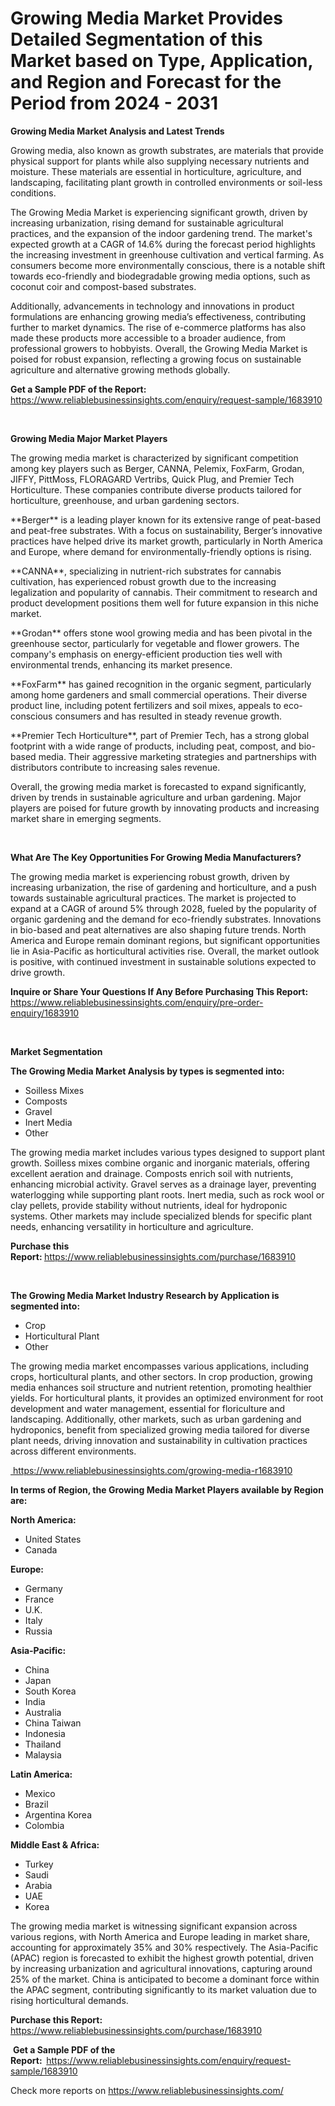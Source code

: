 <p><h1>Growing Media Market Provides Detailed Segmentation of this Market based on Type, Application, and Region and Forecast for the Period from 2024 - 2031</h1></p><p><strong>Growing Media Market Analysis and Latest Trends</strong></p>
<p><p>Growing media, also known as growth substrates, are materials that provide physical support for plants while also supplying necessary nutrients and moisture. These materials are essential in horticulture, agriculture, and landscaping, facilitating plant growth in controlled environments or soil-less conditions.</p><p>The Growing Media Market is experiencing significant growth, driven by increasing urbanization, rising demand for sustainable agricultural practices, and the expansion of the indoor gardening trend. The market's expected growth at a CAGR of 14.6% during the forecast period highlights the increasing investment in greenhouse cultivation and vertical farming. As consumers become more environmentally conscious, there is a notable shift towards eco-friendly and biodegradable growing media options, such as coconut coir and compost-based substrates. </p><p>Additionally, advancements in technology and innovations in product formulations are enhancing growing media’s effectiveness, contributing further to market dynamics. The rise of e-commerce platforms has also made these products more accessible to a broader audience, from professional growers to hobbyists. Overall, the Growing Media Market is poised for robust expansion, reflecting a growing focus on sustainable agriculture and alternative growing methods globally.</p></p>
<p><strong>Get a Sample PDF of the Report:&nbsp;</strong> <a href="https://www.reliablebusinessinsights.com/enquiry/request-sample/1683910?utm_campaign=97&utm_medium=2&utm_source=Github&utm_content=ia&utm_term=30122024&utm_id=growing-media">https://www.reliablebusinessinsights.com/enquiry/request-sample/1683910</a></p>
<p>&nbsp;</p>
<p><strong>Growing Media Major Market Players</strong></p>
<p><p>The growing media market is characterized by significant competition among key players such as Berger, CANNA, Pelemix, FoxFarm, Grodan, JIFFY, PittMoss, FLORAGARD Vertribs, Quick Plug, and Premier Tech Horticulture. These companies contribute diverse products tailored for horticulture, greenhouse, and urban gardening sectors.</p><p>**Berger** is a leading player known for its extensive range of peat-based and peat-free substrates. With a focus on sustainability, Berger’s innovative practices have helped drive its market growth, particularly in North America and Europe, where demand for environmentally-friendly options is rising.</p><p>**CANNA**, specializing in nutrient-rich substrates for cannabis cultivation, has experienced robust growth due to the increasing legalization and popularity of cannabis. Their commitment to research and product development positions them well for future expansion in this niche market.</p><p>**Grodan** offers stone wool growing media and has been pivotal in the greenhouse sector, particularly for vegetable and flower growers. The company's emphasis on energy-efficient production ties well with environmental trends, enhancing its market presence.</p><p>**FoxFarm** has gained recognition in the organic segment, particularly among home gardeners and small commercial operations. Their diverse product line, including potent fertilizers and soil mixes, appeals to eco-conscious consumers and has resulted in steady revenue growth.</p><p>**Premier Tech Horticulture**, part of Premier Tech, has a strong global footprint with a wide range of products, including peat, compost, and bio-based media. Their aggressive marketing strategies and partnerships with distributors contribute to increasing sales revenue.</p><p>Overall, the growing media market is forecasted to expand significantly, driven by trends in sustainable agriculture and urban gardening. Major players are poised for future growth by innovating products and increasing market share in emerging segments.</p></p>
<p>&nbsp;</p>
<p><strong>What Are The Key Opportunities For Growing Media Manufacturers?</strong></p>
<p><p>The growing media market is experiencing robust growth, driven by increasing urbanization, the rise of gardening and horticulture, and a push towards sustainable agricultural practices. The market is projected to expand at a CAGR of around 5% through 2028, fueled by the popularity of organic gardening and the demand for eco-friendly substrates. Innovations in bio-based and peat alternatives are also shaping future trends. North America and Europe remain dominant regions, but significant opportunities lie in Asia-Pacific as horticultural activities rise. Overall, the market outlook is positive, with continued investment in sustainable solutions expected to drive growth.</p></p>
<p><strong>Inquire or Share Your Questions If Any Before Purchasing This Report:</strong> <a href="https://www.reliablebusinessinsights.com/enquiry/pre-order-enquiry/1683910?utm_campaign=97&utm_medium=2&utm_source=Github&utm_content=ia&utm_term=30122024&utm_id=growing-media">https://www.reliablebusinessinsights.com/enquiry/pre-order-enquiry/1683910</a></p>
<p>&nbsp;</p>
<p><strong>Market Segmentation</strong></p>
<p><strong>The Growing Media Market Analysis by types is segmented into:</strong></p>
<p><ul><li>Soilless Mixes</li><li>Composts</li><li>Gravel</li><li>Inert Media</li><li>Other</li></ul></p>
<p><p>The growing media market includes various types designed to support plant growth. Soilless mixes combine organic and inorganic materials, offering excellent aeration and drainage. Composts enrich soil with nutrients, enhancing microbial activity. Gravel serves as a drainage layer, preventing waterlogging while supporting plant roots. Inert media, such as rock wool or clay pellets, provide stability without nutrients, ideal for hydroponic systems. Other markets may include specialized blends for specific plant needs, enhancing versatility in horticulture and agriculture.</p></p>
<p><strong>Purchase this Report:&nbsp;</strong><a href="https://www.reliablebusinessinsights.com/purchase/1683910?utm_campaign=97&utm_medium=2&utm_source=Github&utm_content=ia&utm_term=30122024&utm_id=growing-media">https://www.reliablebusinessinsights.com/purchase/1683910</a></p>
<p>&nbsp;</p>
<p><strong>The Growing Media Market Industry Research by Application is segmented into:</strong></p>
<p><ul><li>Crop</li><li>Horticultural Plant</li><li>Other</li></ul></p>
<p><p>The growing media market encompasses various applications, including crops, horticultural plants, and other sectors. In crop production, growing media enhances soil structure and nutrient retention, promoting healthier yields. For horticultural plants, it provides an optimized environment for root development and water management, essential for floriculture and landscaping. Additionally, other markets, such as urban gardening and hydroponics, benefit from specialized growing media tailored for diverse plant needs, driving innovation and sustainability in cultivation practices across different environments.</p></p>
<p><a href="https://www.reliablebusinessinsights.com/growing-media-r1683910?utm_campaign=97&utm_medium=2&utm_source=Github&utm_content=ia&utm_term=30122024&utm_id=growing-media">&nbsp;https://www.reliablebusinessinsights.com/growing-media-r1683910</a></p>
<p><strong>In terms of Region, the Growing Media Market Players available by Region are:</strong></p>
<p>
    <p> <strong> North America: </strong>
        <ul>
            <li>United States</li>
            <li>Canada</li>
        </ul>
        </p> 
    <p> <strong> Europe: </strong>
        <ul>
            <li>Germany</li>
            <li>France</li>
            <li>U.K.</li>
            <li>Italy</li>
            <li>Russia</li>
        </ul>
        </p> 
    <p> <strong> Asia-Pacific: </strong>
        <ul>
            <li>China</li>
            <li>Japan</li>
            <li>South Korea</li>
            <li>India</li>
            <li>Australia</li>
            <li>China Taiwan</li>
            <li>Indonesia</li>
            <li>Thailand</li>
            <li>Malaysia</li>
        </ul>
        </p> 
    <p> <strong> Latin America: </strong>
        <ul>
            <li>Mexico</li>
            <li>Brazil</li>
            <li>Argentina Korea</li>
            <li>Colombia</li>
        </ul>
        </p> 
    <p> <strong> Middle East & Africa: </strong>
        <ul>
            <li>Turkey</li>
            <li>Saudi</li>
            <li>Arabia</li>
            <li>UAE</li>
            <li>Korea</li>
        </ul>
    </p>
    </p>
<p><p>The growing media market is witnessing significant expansion across various regions, with North America and Europe leading in market share, accounting for approximately 35% and 30% respectively. The Asia-Pacific (APAC) region is forecasted to exhibit the highest growth potential, driven by increasing urbanization and agricultural innovations, capturing around 25% of the market. China is anticipated to become a dominant force within the APAC segment, contributing significantly to its market valuation due to rising horticultural demands.</p></p>
<p><strong>Purchase this Report: </strong><a href="https://www.reliablebusinessinsights.com/purchase/1683910?utm_campaign=97&utm_medium=2&utm_source=Github&utm_content=ia&utm_term=30122024&utm_id=growing-media">https://www.reliablebusinessinsights.com/purchase/1683910</a></p>
<p>&nbsp;<strong>Get a Sample PDF of the Report:&nbsp;&nbsp;</strong><a href="https://www.reliablebusinessinsights.com/enquiry/request-sample/1683910?utm_campaign=97&utm_medium=2&utm_source=Github&utm_content=ia&utm_term=30122024&utm_id=growing-media">https://www.reliablebusinessinsights.com/enquiry/request-sample/1683910</a></p>
<p><strong></strong></p>
<p>Check more reports on <a href="https://www.reliablebusinessinsights.com/?utm_campaign=97&utm_medium=2&utm_source=Github&utm_content=ia&utm_term=30122024&utm_id=growing-media">https://www.reliablebusinessinsights.com/</a></p>